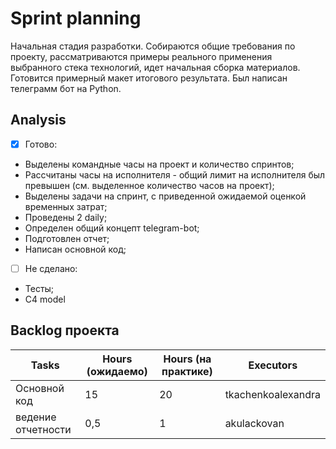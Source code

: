 # Sprint planning
Начальная стадия разработки. Собираются общие требования по проекту, рассматриваются примеры реального применения выбранного стека технологий, идет начальная сборка материалов. Готовится примерный макет итогового результата. Был написан телеграмм бот на Python.

## Аnalysis
- [x] Готово:
- Выделены командные часы на проект и количество спринтов;
- Рассчитаны часы на исполнителя - общий лимит на исполнителя был превышен (см. выделенное количество часов на проект);
- Выделены задачи на спринт, с приведенной ожидаемой оценкой временных затрат;
- Проведены 2 daily;
- Определен общий концепт telegram-bot;
- Подготовлен отчет;
- Написан основной код;
- [ ] Не сделано:
- Тесты;
- C4 model


## Backlog проекта
Tasks | Hours (ожидаемо) | Hours (на практике)| Executors
------------ | ------------- | ------------- | -------------
Основной код | 15 | 20 | tkachenkoalexandra
ведение отчетности | 0,5 | 1 | akulackovan
